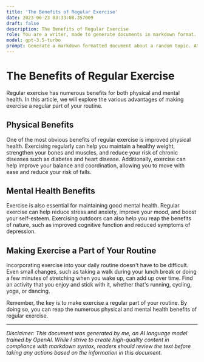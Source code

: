 ```yaml
---
title: 'The Benefits of Regular Exercise'
date: 2023-06-23 03:33:08.357009
draft: false
description: The Benefits of Regular Exercise
role: You are a writer, made to generate documents in markdown format. It is very important that all of the documents you generate are in valid markdown format.
model: gpt-3.5-turbo
prompt: Generate a markdown formatted document about a random topic. At the bottom, include a disclaimer explaining that the document was generated by you. The first line of the document should be the title. Make sure that the entire document is in proper markdown format, using a mix of various tags to make the document visually appealing.
---
```


# The Benefits of Regular Exercise

Regular exercise has numerous benefits for both physical and mental health. In this article, we will explore the various advantages of making exercise a regular part of your routine.

## Physical Benefits

One of the most obvious benefits of regular exercise is improved physical health. Exercising regularly can help you maintain a healthy weight, strengthen your bones and muscles, and reduce your risk of chronic diseases such as diabetes and heart disease. Additionally, exercise can help improve your balance and coordination, allowing you to move with ease and reduce your risk of falls.

## Mental Health Benefits

Exercise is also essential for maintaining good mental health. Regular exercise can help reduce stress and anxiety, improve your mood, and boost your self-esteem. Exercising outdoors can also help you reap the benefits of nature, such as improved cognitive function and reduced symptoms of depression.

## Making Exercise a Part of Your Routine

Incorporating exercise into your daily routine doesn't have to be difficult. Even small changes, such as taking a walk during your lunch break or doing a few minutes of stretching when you wake up, can add up over time. Find an activity that you enjoy and stick with it, whether that's running, cycling, yoga, or dancing.

Remember, the key is to make exercise a regular part of your routine. By doing so, you can reap the numerous physical and mental health benefits of regular exercise.

---

*Disclaimer: This document was generated by me, an AI language model trained by OpenAI. While I strive to create high-quality content in compliance with markdown syntax, readers should review the text before taking any actions based on the information in this document.*